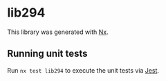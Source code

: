# lib294

This library was generated with [Nx](https://nx.dev).


## Running unit tests

Run `nx test lib294` to execute the unit tests via [Jest](https://jestjs.io).


